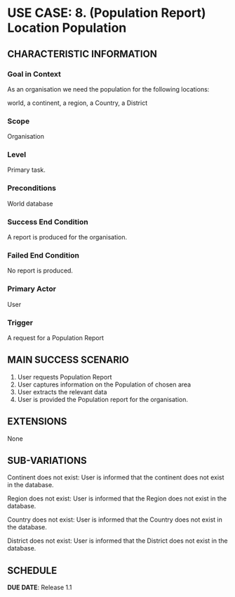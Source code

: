 # USE CASE: 8. (Population Report) Location Population

## CHARACTERISTIC INFORMATION

### Goal in Context

As an organisation we need the population for the following locations:

world, a continent, a region, a Country, a District

### Scope

Organisation

### Level

Primary task.

### Preconditions

World database 

### Success End Condition

A report is produced for the organisation.

### Failed End Condition

No report is produced.

### Primary Actor

User

### Trigger

A request for a Population Report

## MAIN SUCCESS SCENARIO

1. User requests Population Report
2. User captures information on the Population of chosen area
3. User extracts the relevant data 
4. User is provided the Population report for the organisation.

## EXTENSIONS

None

## SUB-VARIATIONS

Continent does not exist: User is informed that the continent does not exist in the database.

Region does not exist: User is informed that the Region does not exist in the database.

Country does not exist: User is informed that the Country does not exist in the database.

District does not exist: User is informed that the District does not exist in the database.

## SCHEDULE

**DUE DATE**: Release 1.1